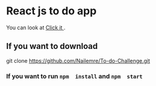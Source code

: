 # React js to do app

You can look at [Click it ](https://condescending-kirch-735ec5.netlify.app/).

## If you want to download

git clone https://github.com/Nailemre/To-do-Challenge.git

### If you want to run  `npm  install` and `npm  start`

